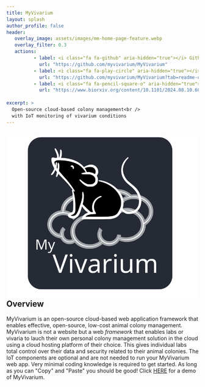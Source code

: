 ```yaml
---
title: MyVivarium
layout: splash
author_profile: false
header:
   overlay_image: assets/images/mm-home-page-feature.webp
   overlay_filter: 0.3
   actions:
          - label: <i class="fa fa-github" aria-hidden="true"></i> Github
            url: "https://github.com/myvivarium/MyVivarium"
          - label: <i class="fa fa-play-circle" aria-hidden="true"></i> Get started
            url: "https://github.com/myvivarium/MyVivarium?tab=readme-ov-file#myvivarium"
          - label: <i class="fa fa-pencil-square-o" aria-hidden="true"></i> Preprint
            url: "https://www.biorxiv.org/content/10.1101/2024.08.10.607395v1.full"
            
excerpt: >
  Open-source cloud-based colony management<br />
  with IoT monitoring of vivarium conditions
---
```

<section id="reactive">
  <div class="splash-header">
    <div class="splash-image">
      <div style="float: left; margin-right 1em;">
        <img src="/assets/images/Picture45.svg" />
      </div>
    </div>
    <div class="splash-block">
      <h2>Overview</h2>
      <p>MyVivarium is an open-source cloud-based web application framework that enables effective, open-source, low-cost animal colony management. MyVivarium is not a website but a web <i>framework</i> that enables labs or vivaria to lauch their own personal colony management solution in the cloud using a cloud hosting platform of their choice. This gives individual labs total control over their data and security related to their animal colonies. The IoT components are optional and are not needed to run your MyVivarium web app. Very minimal coding knowledge is required to get started. As long as you can "Copy" and "Paste" you should be good! Click <a href="https://demo.myvivarium.online/">HERE</a> for a demo of MyVivarium.</p>
    </div>
  </div>
</section>

